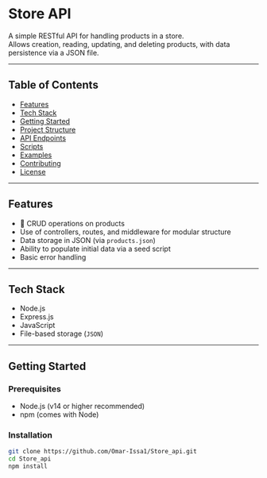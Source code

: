 # Store API

A simple RESTful API for handling products in a store.  
Allows creation, reading, updating, and deleting products, with data persistence via a JSON file.  

---

## Table of Contents

- [Features](#features)  
- [Tech Stack](#tech-stack)  
- [Getting Started](#getting-started)  
- [Project Structure](#project-structure)  
- [API Endpoints](#api-endpoints)  
- [Scripts](#scripts)  
- [Examples](#examples)  
- [Contributing](#contributing)  
- [License](#license)  

---

## Features

- 🛒 CRUD operations on products  
- Use of controllers, routes, and middleware for modular structure  
- Data storage in JSON (via `products.json`)  
- Ability to populate initial data via a seed script  
- Basic error handling  

---

## Tech Stack

- Node.js  
- Express.js  
- JavaScript  
- File-based storage (`JSON`)  

---

## Getting Started

### Prerequisites

- Node.js (v14 or higher recommended)  
- npm (comes with Node)  

### Installation

```bash
git clone https://github.com/Omar-Issa1/Store_api.git
cd Store_api
npm install
